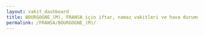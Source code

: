 ```yaml
---
layout: vakit_dashboard
title: BOURGOGNE_(M), FRANSA için iftar, namaz vakitleri ve hava durumu - ilçe/eyalet seç
permalink: /FRANSA/BOURGOGNE_(M)/
---
```


<script type="text/javascript">
  var GLOBAL_COUNTRY = 'FRANSA';
  var GLOBAL_CITY = 'BOURGOGNE_(M)';
  var GLOBAL_STATE = '';
  var lat = 72;
  var lon = 21;
</script>
